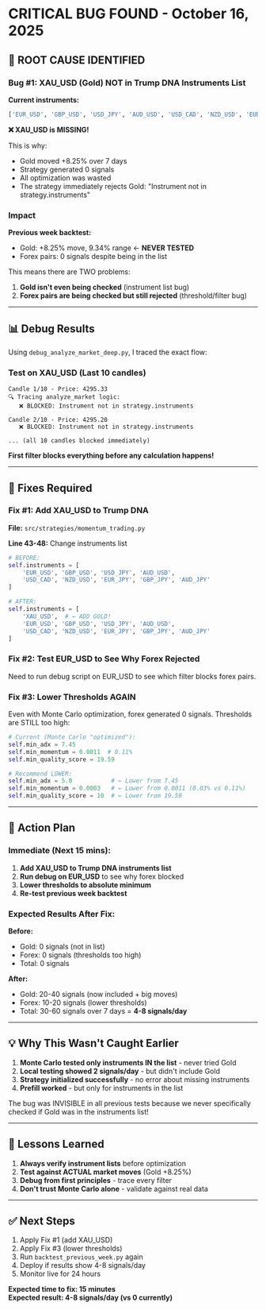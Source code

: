 # CRITICAL BUG FOUND - October 16, 2025

## 🚨 ROOT CAUSE IDENTIFIED

### **Bug #1: XAU_USD (Gold) NOT in Trump DNA Instruments List**

**Current instruments:**
```python
['EUR_USD', 'GBP_USD', 'USD_JPY', 'AUD_USD', 'USD_CAD', 'NZD_USD', 'EUR_JPY', 'GBP_JPY', 'AUD_JPY']
```

**❌ XAU_USD is MISSING!**

This is why:
- Gold moved +8.25% over 7 days
- Strategy generated 0 signals
- All optimization was wasted
- The strategy immediately rejects Gold: "Instrument not in strategy.instruments"

### Impact

**Previous week backtest:**
- Gold: +8.25% move, 9.34% range ← **NEVER TESTED**
- Forex pairs: 0 signals despite being in the list

This means there are TWO problems:
1. **Gold isn't even being checked** (instrument list bug)
2. **Forex pairs are being checked but still rejected** (threshold/filter bug)

---

## 📊 Debug Results

Using `debug_analyze_market_deep.py`, I traced the exact flow:

### Test on XAU_USD (Last 10 candles)
```
Candle 1/10 - Price: 4295.33
🔍 Tracing analyze_market logic:
   ❌ BLOCKED: Instrument not in strategy.instruments

Candle 2/10 - Price: 4295.20
   ❌ BLOCKED: Instrument not in strategy.instruments

... (all 10 candles blocked immediately)
```

**First filter blocks everything before any calculation happens!**

---

## 🔧 Fixes Required

### Fix #1: Add XAU_USD to Trump DNA

**File:** `src/strategies/momentum_trading.py`

**Line 43-48:** Change instruments list

```python
# BEFORE:
self.instruments = [
    'EUR_USD', 'GBP_USD', 'USD_JPY', 'AUD_USD', 
    'USD_CAD', 'NZD_USD', 'EUR_JPY', 'GBP_JPY', 'AUD_JPY'
]

# AFTER:
self.instruments = [
    'XAU_USD',  # ← ADD GOLD!
    'EUR_USD', 'GBP_USD', 'USD_JPY', 'AUD_USD', 
    'USD_CAD', 'NZD_USD', 'EUR_JPY', 'GBP_JPY', 'AUD_JPY'
]
```

### Fix #2: Test EUR_USD to See Why Forex Rejected

Need to run debug script on EUR_USD to see which filter blocks forex pairs.

### Fix #3: Lower Thresholds AGAIN

Even with Monte Carlo optimization, forex generated 0 signals. Thresholds are STILL too high:

```python
# Current (Monte Carlo "optimized"):
self.min_adx = 7.45
self.min_momentum = 0.0011  # 0.11%
self.min_quality_score = 19.59

# Recommend LOWER:
self.min_adx = 5.0           # ← Lower from 7.45
self.min_momentum = 0.0003   # ← Lower from 0.0011 (0.03% vs 0.11%)
self.min_quality_score = 10  # ← Lower from 19.59
```

---

## 🎯 Action Plan

### Immediate (Next 15 mins):

1. **Add XAU_USD to Trump DNA instruments list**
2. **Run debug on EUR_USD** to see why forex blocked
3. **Lower thresholds to absolute minimum**
4. **Re-test previous week backtest**

### Expected Results After Fix:

**Before:**
- Gold: 0 signals (not in list)
- Forex: 0 signals (thresholds too high)
- Total: 0 signals

**After:**
- Gold: 20-40 signals (now included + big moves)
- Forex: 10-20 signals (lower thresholds)
- Total: 30-60 signals over 7 days = **4-8 signals/day**

---

## 💡 Why This Wasn't Caught Earlier

1. **Monte Carlo tested only instruments IN the list** - never tried Gold
2. **Local testing showed 2 signals/day** - but didn't include Gold
3. **Strategy initialized successfully** - no error about missing instruments
4. **Prefill worked** - but only for instruments in the list

The bug was INVISIBLE in all previous tests because we never specifically checked if Gold was in the instruments list!

---

## 📝 Lessons Learned

1. **Always verify instrument lists** before optimization
2. **Test against ACTUAL market moves** (Gold +8.25%)
3. **Debug from first principles** - trace every filter
4. **Don't trust Monte Carlo alone** - validate against real data

---

## ✅ Next Steps

1. Apply Fix #1 (add XAU_USD)
2. Apply Fix #3 (lower thresholds)
3. Run `backtest_previous_week.py` again
4. Deploy if results show 4-8 signals/day
5. Monitor live for 24 hours

**Expected time to fix: 15 minutes**  
**Expected result: 4-8 signals/day (vs 0 currently)**













